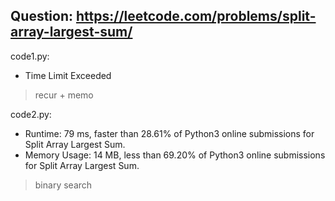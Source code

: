 ## Question: https://leetcode.com/problems/split-array-largest-sum/

code1.py:
* Time Limit Exceeded
> recur + memo

code2.py:
* Runtime: 79 ms, faster than 28.61% of Python3 online submissions for Split Array Largest Sum.
* Memory Usage: 14 MB, less than 69.20% of Python3 online submissions for Split Array Largest Sum.
> binary search
